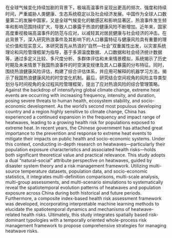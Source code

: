 在全球气候变化持续加剧的背景下，极端高温事件呈现出更高的频次、强度和持续时间，严重威胁人类健康、生态系统稳定以及社会经济发展。中国作为全球人口数量第二的发展中国家，又是全球气候变化的敏感区和影响显著区，热浪事件发生频率和影响范围持续扩大，导致人口暴露于热浪的健康风险不断增加。近年来，国家高度重视极端高温事件的防范与应对，以减轻其对居民健康与社会经济的冲击。在此背景下，深入研究热浪事件及其影响下的人口暴露特征与健康风险具有重要的理论价值和现实意义。本研究首先从热浪的“自然—社会”双重属性出发，以灾害系统理论和风险管理框架为指导，基于多源温度数据、人口数据和社会经济统计数据等，通过多定义比较、多尺度分析、多群体评估和未来情景模拟，系统揭示了历史时期及未来情景下我国热浪事件的时空演变规律及其人口暴露的分布特征。同时，围绕热浪健康风险评估，构建了综合评估体系，并应用可解释的机器学习方法，揭示了我国热浪健康风险的时空变化机制。最后，研究结合空间视角的风险主导类型划分与时间视角的全过程风险管理框架，提出了应对热浪风险的综合管理策略。
Against the backdrop of intensifying global climate change, extreme heat events are occurring with increasing frequency, intensity, and duration, posing severe threats to human health, ecosystem stability, and socio-economic development. As the world’s second most populous developing country and a region highly sensitive to climate change, China has experienced a continued expansion in the frequency and impact range of heatwaves, leading to a growing health risk for populations exposed to extreme heat. In recent years, the Chinese government has attached great importance to the prevention and response to extreme heat events to mitigate their impacts on public health and socio-economic systems. Under this context, conducting in-depth research on heatwaves—particularly their population exposure characteristics and associated health risks—holds both significant theoretical value and practical relevance. This study adopts a dual “natural–social” attribute perspective on heatwaves, guided by disaster system theory and a risk management framework. Utilizing multi-source temperature datasets, population data, and socio-economic statistics, it integrates multi-definition comparisons, multi-scale analysis, multi-group assessments, and multi-scenario simulations to systematically reveal the spatiotemporal evolution patterns of heatwaves and population exposure across China during both historical and future periods. Furthermore, a composite index-based health risk assessment framework was developed, incorporating interpretable machine learning methods to elucidate the spatiotemporal dynamics and mechanisms of heatwave-related health risks. Ultimately, this study integrates spatially based risk-dominant typologies with a temporally oriented whole-process risk management framework to propose comprehensive strategies for managing heatwave risks. 
